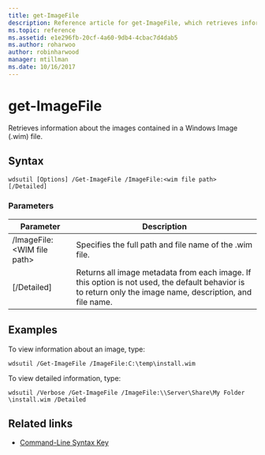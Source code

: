 ```yaml
---
title: get-ImageFile
description: Reference article for get-ImageFile, which retrieves information about the images contained in a Windows Image (.wim) file.
ms.topic: reference
ms.assetid: e1e296fb-20cf-4a60-9db4-4cbac7d4dab5
ms.author: roharwoo
author: robinharwood
manager: mtillman
ms.date: 10/16/2017
---
```


# get-ImageFile

Retrieves information about the images contained in a Windows Image (.wim) file.

## Syntax

```
wdsutil [Options] /Get-ImageFile /ImageFile:<wim file path> [/Detailed]
```

### Parameters

|Parameter|Description|
|---------|-----------|
|/ImageFile:\<WIM file path>|Specifies the full path and file name of the .wim file.|
|[/Detailed]|Returns all image metadata from each image. If this option is not used, the default behavior is to return only the image name, description, and file name.|

## Examples

To view information about an image, type:
```
wdsutil /Get-ImageFile /ImageFile:C:\temp\install.wim
```
To view detailed information, type:
```
wdsutil /Verbose /Get-ImageFile /ImageFile:\\Server\Share\My Folder \install.wim /Detailed
```

## Related links

- [Command-Line Syntax Key](command-line-syntax-key.md)
